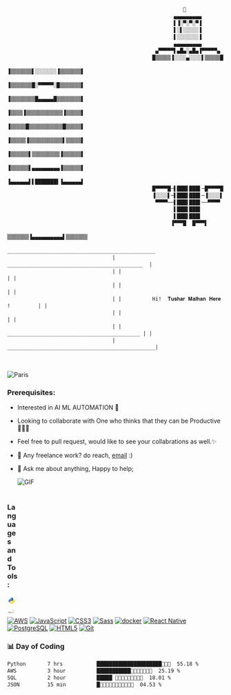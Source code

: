                                                              👑 
                                                          ▄▄▄▄▄▄▄▄▄
                                                          ▌▐░▀░▀░▀▐
                                                          ▌░▌░░░░░▐
                                                          ▌░░░░░░░▐
                                                          ▄▄▄▄▄▄▄▄▄
                                                    ▄▀▀▀▀▀▌▄█▄░▄█▄▐▀▀▀▀▀▄
                                                   █▒▒▒▒▒▐░░░░▄░░░░▌▒▒▒▒▒█
                                                  ▐▒▒▒▒▒▒▒▌░░░░░░░▐▒▒▒▒▒▒▒▌
                                                  ▐▒▒▒▒▒▒▒█░▀▀▀▀▀░█▒▒▒▒▒▒▒▌
                                                  ▐▒▒▒▒▒▒▒▒█▄▄▄▄▄█▒▒▒▒▒▒▒▒▌
                                                  ▐▒▒▒▒▐▒▒▒▒▒▒▒▒▒▒▒▒▐▒▒▒▒▒▌
                                                  ▐▒▒▒▒▒█▒▒▒▒▒▒▒▒▒▒▒█▒▒▒▒▒▌
                                                  ▐▒▒▒▒▒▐▒▒▒▒▒▒▒▒▒▒▒▌▒▒▒▒▒▌
                                                  ▐▒▒▒▒▒▒▌▒▒▒▒▒▒▒▒▒▐▒▒▒▒▒▒▌
                                                  ▐▒▒▒▒▒▒▌▄▄▄▄▄▄▄▄▄▐▒▒▒▒▒▒▌
                                                  ▐▄▄▄▄▄▄▌▌███████▌▐▄▄▄▄▄▄▌
                                                   █▀▀▀▀█─▌███▌███▌─█▀▀▀▀█
                                                   ▐░░░░▌─▌███▌███▌─▐░░░░▌
                                                    ▀▀▀▀──▌███▌███▌──▀▀▀▀
                                                          ▌███▌███▌
                                                          ▌███▌███▌
                                                         ▐▀▀▀█  █▀▀▀▌
                                                  ▒▒▒▒▒▒▒▐▄▄▄▄▄▄▄▄▄▄▌▒▒▒▒▒▒▒
                                        ________________________________________________  
                                      |   ____________________________________________  |
                                      | |                                             | |
                                      | |                                             | |  
                                      | |          Hi!  𝐓𝐮𝐬𝐡𝐚𝐫 𝐌𝐚𝐥𝐡𝐚𝐧 𝐇𝐞𝐫𝐞 !         | |                                               
                                      | |                                             | |
                                      | | ___________________________________________ | |
                                      | ________________________________________________|

<!-- </br>   
<h1 align="center">Hi!  𝐓𝐮𝐬𝐡𝐚𝐫 𝐌𝐚𝐥𝐡𝐚𝐧 𝐇𝐞𝐫𝐞 !  
</h1>                                          
</br>                                          
 -->
                                                                                                                                                           
</br></br>
<img src="https://user-images.githubusercontent.com/66706496/152694990-d4c745c8-6e7e-4d2b-9ca2-558d751f09d2.gif" alt="Paris" style="width:95%; height:20% ">


### Prerequisites:
- Interested in AI ML AUTOMATION 🚀
- Looking to collaborate with One who thinks that they can be Productive 👨🏽‍💻
- Feel free to pull request, would like to see your collabrations as well.✨
- 💼 Any freelance work? do reach, [email](mailto:tusharmalhan@gmail.com) :)
- 💬 Ask me about anything,  Happy to help;

  <img align="right" alt="GIF" src="https://media3.giphy.com/media/2Y8Iq3xe121Ba3hUAM/200w.webp?cid=ecf05e472h5vrtzkfxl4ei8s0x91e701wnxqvoja9xqz0ast&rid=200w.webp&ct=g" width="500" height="320" />

 <br>  <br>
 
### Languages and Tools: 

<a href="https://www.python.org/" title="Python"> <img src="https://raw.githubusercontent.com/github/explore/80688e429a7d4ef2fca1e82350fe8e3517d3494d/topics/python/python.png" alt="Python" width="21px" height="21px">
</a>
<a href="https://www.mysql.com/" title="MySql"><img src="https://raw.githubusercontent.com/github/explore/80688e429a7d4ef2fca1e82350fe8e3517d3494d/topics/mysql/mysql.png" alt="Mysql" width="21px" height="21px"></a>
<a href="https://aws.amazon.com/" title="AWS"><img src="https://github.com/get-icon/geticon/raw/master/icons/aws.svg" alt="AWS" width="21px" height="21px"></a>
<a href="https://developer.mozilla.org/en-US/docs/Web/JavaScript" title="JavaScript"><img src="https://github.com/get-icon/geticon/raw/master/icons/javascript.svg" alt="JavaScript" width="21px" height="21px"></a>
<a href="https://www.w3.org/TR/CSS/" title="CSS3"><img src="https://github.com/get-icon/geticon/raw/master/icons/css-3.svg" alt="CSS3" width="21px" height="21px"></a>
<a href="https://sass-lang.com/" title="Sass"><img src="https://github.com/get-icon/geticon/raw/master/icons/sass.svg" alt="Sass" width="21px" height="21px"></a>
<a href="https://www.docker.com/" title="docker"><img src="https://github.com/get-icon/geticon/raw/master/icons/docker-icon.svg" alt="docker" width="21px" height="21px"></a>
<a href="https://reactnative.dev/" title="React Native"><img src="https://github.com/get-icon/geticon/raw/master/icons/react.svg" alt="React Native" width="21px" height="21px"></a>
<a href="https://www.postgresql.org/" title="PostgreSQL"><img src="https://github.com/get-icon/geticon/raw/master/icons/postgresql.svg" alt="PostgreSQL" width="21px" height="21px"></a>
<a href="https://www.w3.org/TR/html5/" title="HTML5"><img src="https://github.com/get-icon/geticon/raw/master/icons/html-5.svg" alt="HTML5" width="21px" height="21px"></a>
<a href="https://git-scm.com/" title="Git"><img src="https://github.com/get-icon/geticon/raw/master/icons/git-icon.svg" alt="Git" width="21px" height="21px"></a>


### 📊 Day of Coding 
<!--START_SECTION:waka-->
```text
Python       7 hrs           █████████████████████🔳🔳🔳  55.18 % 
AWS          3 hour          ███████████🔳🔳🔳🔳🔳🔳🔳  25.19 % 
SQL          2 hour          █████ 🔳🔳🔳🔳🔳🔳🔳🔳🔳  18.01 % 
JSON         15 min          █🔳🔳🔳🔳🔳🔳🔳🔳🔳🔳🔳  04.53 % 
```
<!--END_SECTION:waka-->
  
